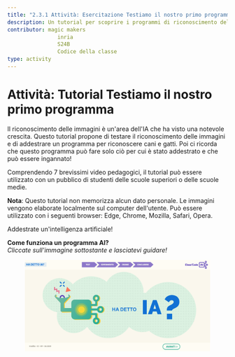 ```yaml
---
title: "2.3.1 Attività: Esercitazione Testiamo il nostro primo programma"
description: Un tutorial per scoprire i programmi di riconoscimento delle immagini, come addestrarli e come ingannarli.
contributor: magic makers
                inria
                S24B
                Codice della classe      
type: activity
---
```

# Attività: Tutorial Testiamo il nostro primo programma

Il riconoscimento delle immagini è un'area dell'IA che ha visto una notevole crescita. Questo tutorial propone di testare il riconoscimento delle immagini e di addestrare un programma per riconoscere cani e gatti. Poi ci ricorda che questo programma può fare solo ciò per cui è stato addestrato e che può essere ingannato!

Comprendendo 7 brevissimi video pedagogici, il tutorial può essere utilizzato con un pubblico di studenti delle scuole superiori o delle scuole medie.

**Nota**: Questo tutorial non memorizza alcun dato personale. Le immagini vengono elaborate localmente sul computer dell'utente. Può essere utilizzato con i seguenti browser: Edge, Chrome, Mozilla, Safari, Opera.

Addestrate un'intelligenza artificiale!

**Come funziona un programma AI?**  
_Cliccate sull'immagine sottostante e lasciatevi guidare!_

<a href="https://pixees.fr/classcodeiai/app/tuto1?lang=it" target="_blank"><figure>
  <img src="Images/Tuto-M1-FirstProgram-IT.png" />
</figure></a>
